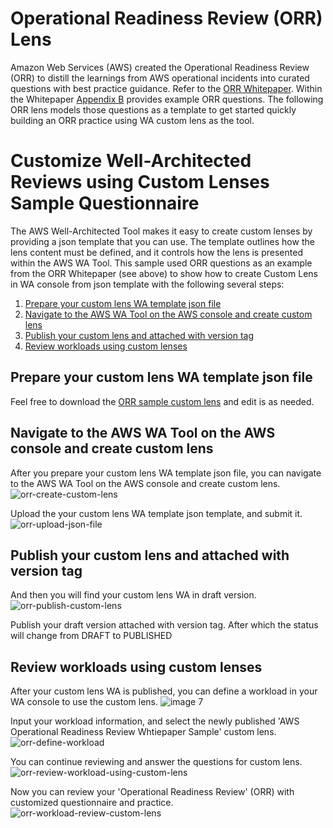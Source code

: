 # Operational Readiness Review (ORR) Lens

Amazon Web Services (AWS) created the Operational Readiness Review (ORR) to distill the learnings from AWS operational incidents into curated questions with best practice guidance. Refer to the [ORR Whitepaper](https://docs.aws.amazon.com/wellarchitected/latest/operational-readiness-reviews/). Within the Whitepaper [Appendix B](https://docs.aws.amazon.com/wellarchitected/latest/operational-readiness-reviews/appendix-b-example-orr-questions.html) provides example ORR questions. The following ORR lens models those questions as a template to get started quickly building an ORR practice using WA custom lens as the tool. 


# Customize Well-Architected Reviews using Custom Lenses Sample Questionnaire

The AWS Well-Architected Tool makes it easy to create custom lenses by providing a json template that you can use. The template outlines how the lens content must be defined, and it controls how the lens is presented within the AWS WA Tool. This sample used ORR questions as an example from the ORR Whitepaper (see above) to show how to create Custom Lens in WA console from json template with the following several steps:
1. [Prepare your custom lens WA template json file](#prepare-your-custom-lens-WA-template-json-file)
2. [Navigate to the AWS WA Tool on the AWS console and create custom lens](#navigate-to-the-aws-wa-tool-on-the-aws-console-and-create-custom-lens)
3. [Publish your custom lens and attached with version tag](#publish-your-custom-lens-and-attached-with-version-tag)
4. [Review workloads using custom lenses](#review-workloads-using-custom-lenses)

## Prepare your custom lens WA template json file
Feel free to download the [ORR sample custom lens](ORR-Whitepaper-Sample-PUBLISHED.json) and edit is as needed.

## Navigate to the AWS WA Tool on the AWS console and create custom lens

After you prepare your custom lens WA template json file, you can navigate to the AWS WA Tool on the AWS console and create custom lens.
![orr-create-custom-lens](https://user-images.githubusercontent.com/3434790/187253712-ca472b7b-30bb-41f9-8cbd-db622ecea5c9.jpg)

Upload the your custom lens WA template json template, and submit it.
![orr-upload-json-file](https://user-images.githubusercontent.com/3434790/187254567-fa9e9fd6-4625-4dd9-98d4-89e477172b2b.jpg)

## Publish your custom lens and attached with version tag

And then you will find your custom lens WA in draft version.
![orr-publish-custom-lens](https://user-images.githubusercontent.com/3434790/187256107-3f3db861-bd6c-4ce1-b3ae-a924cd3607bd.jpg)

Publish your draft version attached with version tag. After which the status will change from DRAFT to PUBLISHED


## Review workloads using custom lenses

After your custom lens WA is published, you can define a workload in your WA console to use the custom lens.
![image 7](https://user-images.githubusercontent.com/17841922/175505004-1f9026f7-c3f8-415d-92a1-747ab68f6610.png)

Input your workload information, and select the newly published 'AWS Operational Readiness Review Whtiepaper Sample' custom lens. 
![orr-define-workload](https://user-images.githubusercontent.com/3434790/187257574-a0cb454a-5108-42cb-b590-9e0f6a1e71ee.jpg)

You can continue reviewing and answer the questions for custom lens.
![orr-review-workload-using-custom-lens](https://user-images.githubusercontent.com/3434790/187259743-689d717e-cc64-4f57-899d-2ba05b556100.jpg)

Now you can review your 'Operational Readiness Review' (ORR) with customized questionnaire and practice.
![orr-workload-review-custom-lens](https://user-images.githubusercontent.com/3434790/187260519-53a034c2-7663-448b-9011-09c7d53cf0d4.jpg)
